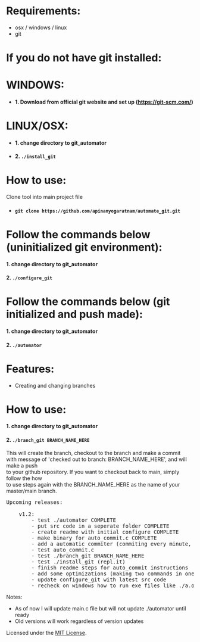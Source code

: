 # Requirements:
* osx / windows / linux
* git

# If you do not have git installed:
# WINDOWS: 
- #### 1. Download from official git website and set up (https://git-scm.com/)
# LINUX/OSX: 
- #### 1. change directory to git_automator
- #### 2. `./install_git`

# How to use:
Clone tool into main project file
* #### `git clone https://github.com/apinanyogaratnam/automate_git.git`

# Follow the commands below (uninitialized git environment):
#### 1. change directory to git_automator
#### 2. `./configure_git`

# Follow the commands below (git initialized and push made): 
#### 1. change directory to git_automator
#### 2. `./automator`

# Features:
- Creating and changing branches
# How to use:
#### 1. change directory to git_automator
#### 2. `./branch_git BRANCH_NAME_HERE`
This will create the branch, checkout to the branch and make a commit <br />
with message of 'checked out to branch: BRANCH_NAME_HERE', and will make a push <br />
to your github repository. If you want to checkout back to main, simply follow the how <br />
to use steps again with the BRANCH_NAME_HERE as the name of your master/main branch.

<pre>
Upcoming releases: <br />
    v1.2:
        - test ./automator COMPLETE
        - put src code in a seperate folder COMPLETE
        - create readme with initial configure COMPLETE
        - make binary for auto_commit.c COMPLETE
        - add a automatic commiter (commiting every minute, default_message="automatic-commit-TIME") (first ask user for number of minutes) (cntr c to quit) COMPLETE
        - test auto_commit.c
        - test ./branch_git BRANCH_NAME_HERE
        - test ./install_git (repl.it)
        - finish readme steps for auto_commit instructions
        - add some optimizations (making two commands in one line of code, etc.)
        - update configure_git with latest src code
        - recheck on windows how to run exe files like ./a.out on mac
</pre>

Notes: <br />
- As of now I will update main.c file but will not update ./automator until ready 
- Old versions will work regardless of version updates


Licensed under the [MIT License](LICENSE).